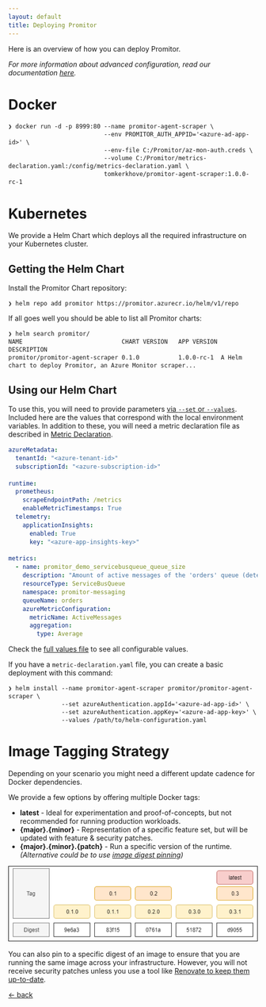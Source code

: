 ```yaml
---
layout: default
title: Deploying Promitor
---
```


Here is an overview of how you can deploy Promitor. 

_For more information about advanced configuration, read our documentation [here](/configuration)._

# Docker

```
❯ docker run -d -p 8999:80 --name promitor-agent-scraper \
                           --env PROMITOR_AUTH_APPID='<azure-ad-app-id>' \
                           --env-file C:/Promitor/az-mon-auth.creds \
                           --volume C:/Promitor/metrics-declaration.yaml:/config/metrics-declaration.yaml \ 
                           tomkerkhove/promitor-agent-scraper:1.0.0-rc-1
```

# Kubernetes

We provide a Helm Chart which deploys all the required infrastructure on your Kubernetes cluster.

## Getting the Helm Chart
Install the Promitor Chart repository:

```shell
❯ helm repo add promitor https://promitor.azurecr.io/helm/v1/repo
```

If all goes well you should be able to list all Promitor charts:
```shell
❯ helm search promitor/
NAME                            CHART VERSION   APP VERSION      DESCRIPTION
promitor/promitor-agent-scraper 0.1.0           1.0.0-rc-1  A Helm chart to deploy Promitor, an Azure Monitor scraper...
```

## Using our Helm Chart
To use this, you will need to provide parameters [via `--set` or `--values`](https://helm.sh/docs/using_helm/#customizing-the-chart-before-installing). Included here are the values that correspond with the local environment variables. In addition
to these, you will need a metric declaration file as described in [Metric Declaration](/configuration/metrics).

```yaml
azureMetadata:
  tenantId: "<azure-tenant-id>"
  subscriptionId: "<azure-subscription-id>"

runtime:
  prometheus:
    scrapeEndpointPath: /metrics
    enableMetricTimestamps: True
  telemetry:
    applicationInsights:
      enabled: True
      key: "<azure-app-insights-key>"

metrics:
  - name: promitor_demo_servicebusqueue_queue_size
    description: "Amount of active messages of the 'orders' queue (determined with ServiceBusQueue provider)"
    resourceType: ServiceBusQueue
    namespace: promitor-messaging
    queueName: orders
    azureMetricConfiguration:
      metricName: ActiveMessages
      aggregation:
        type: Average
```

Check the [full values file](https://github.com/tomkerkhove/promitor/blob/master/charts/promitor-agent-scraper/values.yaml) to see all configurable values.

If you have a `metric-declaration.yaml` file, you can create a basic deployment with this command:
```
❯ helm install --name promitor-agent-scraper promitor/promitor-agent-scraper \
               --set azureAuthentication.appId='<azure-ad-app-id>' \
               --set azureAuthentication.appKey='<azure-ad-app-key>' \
               --values /path/to/helm-configuration.yaml
```

# Image Tagging Strategy
Depending on your scenario you might need a different update cadence for Docker dependencies.

We provide a few options by offering multiple Docker tags:

- **latest** - Ideal for experimentation and proof-of-concepts, but not recommended for running production workloads.
- **{major}.{minor}** - Representation of a specific feature set, but will be updated with feature & security patches.
- **{major}.{minor}.{patch}** - Run a specific version of the runtime.
_(Alternative could be to use [image digest pinning](https://docs.docker.com/engine/reference/commandline/pull/#pull-an-image-by-digest-immutable-identifier))_

![Image Tagging Strategy](./../media/deploy-image-tagging-strategy.png)

You can also pin to a specific digest of an image to ensure that you are running the same image across your infrastructure.
However, you will not receive security patches unless you use a tool like [Renovate to keep them up-to-date](https://renovatebot.com/blog/docker-mutable-tags).

[&larr; back](/)
